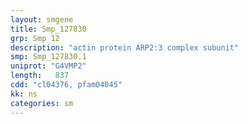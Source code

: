 ```yaml
---
layout: smgene
title: Smp_127830
grp: Smp_12
description: "actin protein ARP2:3 complex subunit"
smp: Smp_127830.1
uniprot: "G4VMP2"
length:   837
cdd: "cl04376, pfam04045"
kk: ns
categories: sm
---
```

